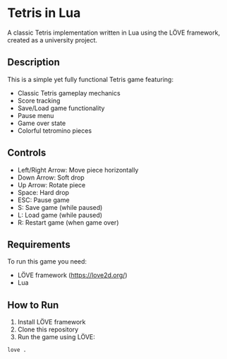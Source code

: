 # Tetris in Lua

A classic Tetris implementation written in Lua using the LÖVE framework, created as a university project.

## Description

This is a simple yet fully functional Tetris game featuring:

- Classic Tetris gameplay mechanics
- Score tracking
- Save/Load game functionality
- Pause menu
- Game over state
- Colorful tetromino pieces

## Controls

- Left/Right Arrow: Move piece horizontally
- Down Arrow: Soft drop
- Up Arrow: Rotate piece
- Space: Hard drop
- ESC: Pause game
- S: Save game (while paused)
- L: Load game (while paused)
- R: Restart game (when game over)

## Requirements

To run this game you need:

- LÖVE framework (https://love2d.org/)
- Lua

## How to Run

1. Install LÖVE framework
2. Clone this repository
3. Run the game using LÖVE:

```bash
love .
```
